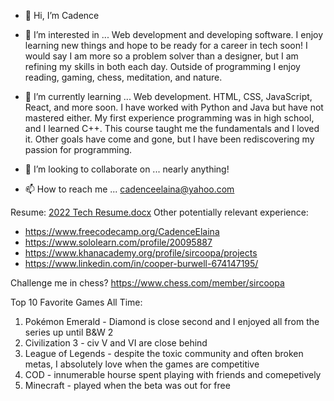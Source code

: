 - 👋 Hi, I’m Cadence 
- 👀 I’m interested in ... Web development and developing software. I enjoy learning new things and hope to be ready for a career in tech soon! I would say I am more so a problem solver than a designer, but I am refining my skills in both each day. Outside of programming I enjoy reading, gaming, chess, meditation, and nature.

- 🌱 I’m currently learning ... Web development. HTML, CSS, JavaScript, React, and more soon. I have worked with Python and Java but have not mastered either. My first experience programming was in high school, and I learned C++. This course taught me the fundamentals and I loved it. Other goals have come and gone, but I have been rediscovering my passion for programming.

- 💞️ I’m looking to collaborate on ... nearly anything!
- 📫 How to reach me ... cadenceelaina@yahoo.com 

Resume: [2022 Tech Resume.docx](https://github.com/CadenceElaina/CadenceElaina/files/9105023/2022.Tech.Resume.docx)
Other potentially relevant experience: 
- https://www.freecodecamp.org/CadenceElaina
- https://www.sololearn.com/profile/20095887
- https://www.khanacademy.org/profile/sircoopa/projects
- https://www.linkedin.com/in/cooper-burwell-674147195/
 
Challenge me in chess? https://www.chess.com/member/sircoopa

Top 10 Favorite Games All Time: 
1. Pokémon Emerald - Diamond is close second and I enjoyed all from the series up until B&W 2
2. Civilization 3 - civ V and VI are close behind
3. League of Legends - despite the toxic community and often broken metas, I absolutely love when the games are competitive
4. COD - innumerable hourse spent playing with friends and comepetively 
5. Minecraft - played when the beta was out for free

